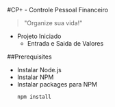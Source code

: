 #CP+ - Controle Pessoal Financeiro

> "Organize sua vida!"

- Projeto Iniciado
  - Entrada e Saida de Valores

##Prerequisites

- Instalar Node.js
- Instalar NPM
- Instalar packages para NPM
  ```
  npm install
  ```
